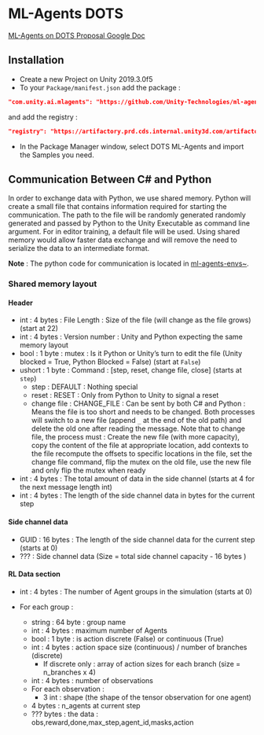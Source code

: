 
# ML-Agents DOTS

[ML-Agents on DOTS Proposal Google Doc](https://docs.google.com/document/d/1QnGSjOfLpwaRopbMf9ZDC89oZJuG0Ii6ORA22a5TWzE/edit#heading=h.py1zfmz3396x)

## Installation

 * Create a new Project on Unity 2019.3.0f5
 * To your `Package/manifest.json` add the package :
 ```json
 "com.unity.ai.mlagents": "https://github.com/Unity-Technologies/ml-agents-dots.git#master"
 ```
 and add the registry : 
 ```json
 "registry": "https://artifactory.prd.cds.internal.unity3d.com/artifactory/api/npm/upm-candidates",
 ```
 * In the Package Manager window, select DOTS ML-Agents and import the Samples you need.

## Communication Between C# and Python
In order to exchange data with Python, we use shared memory. Python will create a small file that contains information required for starting the communication. The path to the file will be randomly generated randomly generated and passed by Python to the Unity Executable as command line argument. For in editor training, a default file will be used. Using shared memory would allow faster data exchange and will remove the need to serialize the data to an intermediate format.

__Note__ : The python code for communication is located in [ml-agents-envs~](./ml-agents-envs~).

### Shared memory layout
#### Header

 - int : 4 bytes : File Length : Size of the file (will change as the file grows) (start at 22)
 - int : 4 bytes : Version number : Unity and Python expecting the same memory layout
 - bool : 1 byte : mutex : Is it Python or Unity’s turn to edit the file (Unity blocked = True, Python Blocked = False) (start at `False`)
 - ushort : 1 byte : Command : [step, reset, change file, close] (starts at `step`)
   - step : DEFAULT : Nothing special
   - reset : RESET : Only from Python to Unity to signal a reset
   - change file : CHANGE_FILE : Can be sent by both C# and Python : Means the file is too short and needs to be changed. Both processes will switch to a new file (append `_` at the end of the old path) and delete the old one after reading the message. Note that to change file, the process must : Create the new file (with more capacity), copy the content of the file at appropriate location, add contexts to the file recompute the offsets to specific locations in the file, set the change file command, flip the mutex on the old file, use the new file and only flip the mutex when ready
 - int : 4 bytes : The total amount of data in the side channel (starts at 4 for the next message length int)
 - int : 4 bytes : The length of the side channel data in bytes for the current step

#### Side channel data

 - GUID : 16 bytes : The length of the side channel data for the current step (starts at 0)
 - ??? : Side channel data (Size = total side channel capacity - 16 bytes )

#### RL Data section

 - int : 4 bytes : The number of Agent groups in the simulation (starts at 0)
 - For each group : 

   - string : 64 byte : group name
   - int : 4 bytes : maximum number of Agents
   - bool : 1 byte : is action discrete (False) or continuous (True)
   - int : 4 bytes : action space size (continuous) / number of branches (discrete)
     - If discrete only : array of action sizes for each branch (size = n_branches x 4)
   - int : 4 bytes : number of observations
   - For each observation :
     - 3 int : shape (the shape of the tensor observation for one agent)
   - 4 bytes : n_agents at current step
   - ??? bytes : the data : obs,reward,done,max_step,agent_id,masks,action


